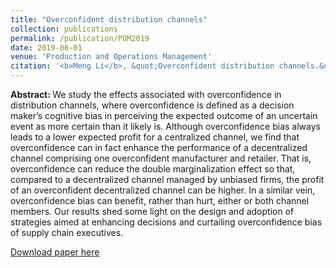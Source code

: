 ```yaml
---
title: "Overconfident distribution channels"
collection: publications
permalink: /publication/POM2019
date: 2019-06-01
venue: 'Production and Operations Management'
citation: '<b>Meng Li</b>, &quot;Overconfident distribution channels.&quot; <i>Production and Operations Management</i>, 2019, 28(6), 1347-1365.'
---
```

<b>Abstract: </b>We study the effects associated with overconfidence in distribution channels, where overconfidence is defined as a decision maker’s cognitive bias in perceiving the expected outcome of an uncertain event as more certain than it likely is. Although overconfidence bias always leads to a lower expected profit for a centralized channel, we find that overconfidence can in fact enhance the performance of a decentralized channel comprising one overconfident manufacturer and retailer. That is, overconfidence can reduce the double marginalization effect so that, compared to a decentralized channel managed by unbiased firms, the profit of an overconfident decentralized channel can be higher. In a similar vein, overconfidence bias can benefit, rather than hurt, either or both channel members. Our results shed some light on the design and adoption of strategies aimed at enhancing decisions and curtailing overconfidence bias of supply chain executives.

[Download paper here](https://onlinelibrary.wiley.com/doi/pdf/10.1111/poms.12981)
